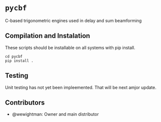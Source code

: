 # `pycbf`
C-based trigonometric engines used in delay and sum beamforming

## Compilation and Instalation
These scripts should be installable on all systems with pip install. 

```
cd pycbf
pip install .
```

## Testing
Unit testing has not yet been impleemented. That will be next amjor update.

## Contributors
 - @wewightman: Owner and main distributor

